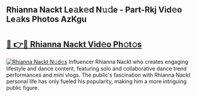 ## Rhianna Nackt Le𝚊k𝚎d N𝚞𝚍e - Part-Rkj Vid𝚎o Le𝚊ks Photos AzKgu

# <h2><a href="http://fb5j94w.evod.top/?m=Rhianna+Nackt">🔗 👉🔴 Rhianna Nackt Vid𝚎o Ph𝚘t𝚘s</a></h2>

[![Rhianna Nackt N𝚞d𝚎s](https://i.imgur.com/8V9OHl7.gif)](http://fb5j94w.evod.top/?m=Rhianna+Nackt)
Influencer Rhianna Nackt who creates engaging lifestyle and dance content, featuring solo and collaborative dance trend performances and mini vlogs. The public's fascination with Rhianna Nackt personal life has only fueled his popularity, making him a more intriguing public figure. 
